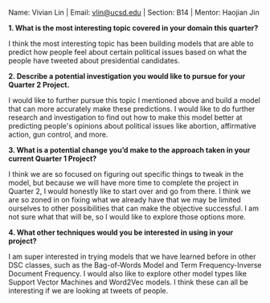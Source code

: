 Name: Vivian Lin | Email: vlin@ucsd.edu | Section: B14 | Mentor: Haojian Jin 

**1. What is the most interesting topic covered in your domain this quarter?**

I think the most interesting topic has been building models that are able to predict how people feel 
about certain political issues based on what the people have tweeted about presidential candidates. 

**2. Describe a potential investigation you would like to pursue for your Quarter 2 Project.**

I would like to further pursue this topic I mentioned above and build a model that can more accurately 
make these predictions. I would like to do further research and investigation to find out how to make
this model better at predicting people's opinions about political issues like abortion, affirmative action, 
gun control, and more. 

**3. What is a potential change you’d make to the approach taken in your current Quarter 1 Project?**

I think we are so focused on figuring out specific things to tweak in the model, but because we will have 
more time to complete the project in Quarter 2, I would honestly like to start over and go from there. 
I think we are so zoned in on fixing what we already have that we may be limited ourselves to other
possibilities that can make the objective successful. I am not sure what that will be, so I would 
like to explore those options more. 

**4. What other techniques would you be interested in using in your project?**

I am super interested in trying models that we have learned before in other DSC classes, such as the 
Bag-of-Words Model and Term Frequency-Inverse Document Frequency. I would also like to explore other 
model types like Support Vector Machines and Word2Vec models. I think these can all be interesting if 
we are looking at tweets of people. 
